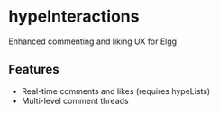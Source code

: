 hypeInteractions
================

Enhanced commenting and liking UX for Elgg

## Features

* Real-time comments and likes (requires hypeLists)
* Multi-level comment threads

